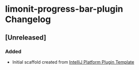 <!-- Keep a Changelog guide -> https://keepachangelog.com -->

# limonit-progress-bar-plugin Changelog

## [Unreleased]
### Added
- Initial scaffold created from [IntelliJ Platform Plugin Template](https://github.com/JetBrains/intellij-platform-plugin-template)
